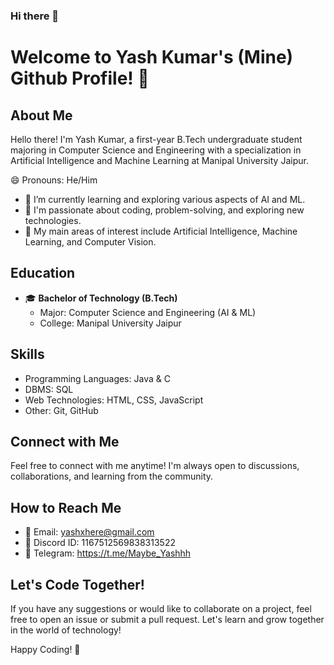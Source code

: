 ### Hi there 👋

# Welcome to Yash Kumar's (Mine) Github Profile! 👋

## About Me

Hello there! I'm Yash Kumar, a first-year B.Tech undergraduate student majoring in Computer Science and Engineering with a specialization in Artificial Intelligence and Machine Learning at Manipal University Jaipur.

😄 Pronouns: He/Him

- 🌱 I’m currently learning and exploring various aspects of AI and ML.
- 🔭 I'm passionate about coding, problem-solving, and exploring new technologies.
- 🤖 My main areas of interest include Artificial Intelligence, Machine Learning, and Computer Vision.

## Education

- 🎓 **Bachelor of Technology (B.Tech)**
  - Major: Computer Science and Engineering (AI & ML)
  - College: Manipal University Jaipur

## Skills

- Programming Languages: Java & C
- DBMS: SQL
- Web Technologies: HTML, CSS, JavaScript
- Other: Git, GitHub

## Connect with Me

Feel free to connect with me anytime! I'm always open to discussions, collaborations, and learning from the community.

## How to Reach Me

- 📧 Email: yashxhere@gmail.com
- 💬 Discord ID: 1167512569838313522
- 💬 Telegram: https://t.me/Maybe_Yashhh

## Let's Code Together!

If you have any suggestions or would like to collaborate on a project, feel free to open an issue or submit a pull request. Let's learn and grow together in the world of technology!

Happy Coding! 🚀

<!--
**YashhhCodesHere/YashhhCodesHere** is a ✨ _special_ ✨ repository because its `README.md` (this file) appears on your GitHub profile.

Here are some ideas to get you started:

- 🔭 I’m currently working on ...
- 🌱 I’m currently learning ...
- 👯 I’m looking to collaborate on ...
- 🤔 I’m looking for help with ...
- 💬 Ask me about ...
- 📫 How to reach me: ...
- 😄 Pronouns: ...
- ⚡ Fun fact: ...
-->
